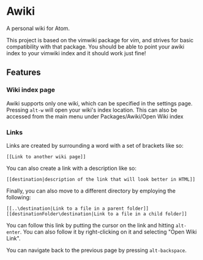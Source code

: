 # Awiki

A personal wiki for Atom.

This project is based on the vimwiki package for vim, and strives for basic compatibility with that package. You should be able to point your awiki index to your vimwiki index and it should work just fine!

## Features

### Wiki index page

Awiki supports only one wiki, which can be specified in the settings page. Pressing `alt-w` will open your wiki's index location. This can also be accessed from the main menu under Packages/Awiki/Open Wiki index

### Links

Links are created by surrounding a word with a set of brackets like so:
```
[[Link to another wiki page]]
```
You can also create a link with a description like so:
```
[[destination|description of the link that will look better in HTML]]
```
Finally, you can also move to a different directory by employing the following:
```
[[..\destination|Link to a file in a parent folder]]
[[destinationFolder\destination|Link to a file in a child folder]]
```

You can follow this link by putting the cursor on the link and hitting `alt-enter`. You can also follow it by right-clicking on it and selecting "Open Wiki Link".

You can navigate back to the previous page by pressing `alt-backspace`.
